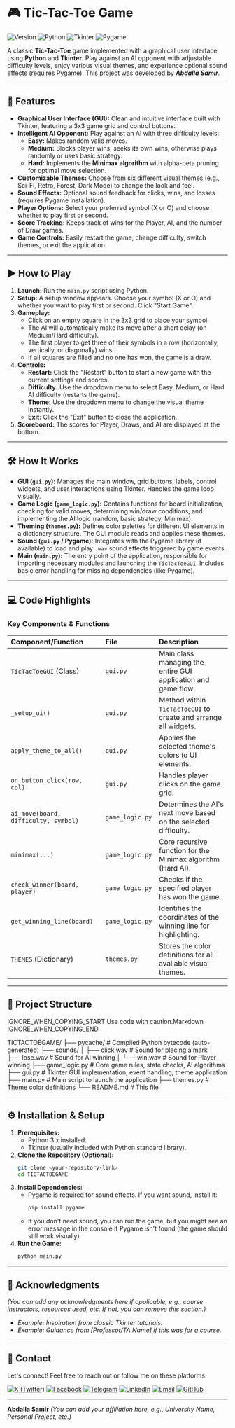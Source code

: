       
# 🎮 Tic-Tac-Toe Game

![Version](https://img.shields.io/badge/version-1.0.0-blue.svg)
![Python](https://img.shields.io/badge/Language-Python-yellow.svg)
![Tkinter](https://img.shields.io/badge/GUI-Tkinter-orange.svg)
![Pygame](https://img.shields.io/badge/Sound-Pygame-red.svg)

A classic **Tic-Tac-Toe** game implemented with a graphical user interface using **Python** and **Tkinter**.
Play against an AI opponent with adjustable difficulty levels, enjoy various visual themes, and experience optional sound effects (requires Pygame).
This project was developed by **_Abdalla Samir_**.

---

## 🚀 Features

*   **Graphical User Interface (GUI):** Clean and intuitive interface built with Tkinter, featuring a 3x3 game grid and control buttons.
*   **Intelligent AI Opponent:** Play against an AI with three difficulty levels:
    *   **Easy:** Makes random valid moves.
    *   **Medium:** Blocks player wins, seeks its own wins, otherwise plays randomly or uses basic strategy.
    *   **Hard:** Implements the **Minimax algorithm** with alpha-beta pruning for optimal move selection.
*   **Customizable Themes:** Choose from six different visual themes (e.g., Sci-Fi, Retro, Forest, Dark Mode) to change the look and feel.
*   **Sound Effects:** Optional sound feedback for clicks, wins, and losses (requires Pygame installation).
*   **Player Options:** Select your preferred symbol (X or O) and choose whether to play first or second.
*   **Score Tracking:** Keeps track of wins for the Player, AI, and the number of Draw games.
*   **Game Controls:** Easily restart the game, change difficulty, switch themes, or exit the application.

---

## ▶️ How to Play

1.  **Launch:** Run the `main.py` script using Python.
2.  **Setup:** A setup window appears. Choose your symbol (X or O) and whether you want to play first or second. Click "Start Game".
3.  **Gameplay:**
    *   Click on an empty square in the 3x3 grid to place your symbol.
    *   The AI will automatically make its move after a short delay (on Medium/Hard difficulty).
    *   The first player to get three of their symbols in a row (horizontally, vertically, or diagonally) wins.
    *   If all squares are filled and no one has won, the game is a draw.
4.  **Controls:**
    *   **Restart:** Click the "Restart" button to start a new game with the current settings and scores.
    *   **Difficulty:** Use the dropdown menu to select Easy, Medium, or Hard AI difficulty (restarts the game).
    *   **Theme:** Use the dropdown menu to change the visual theme instantly.
    *   **Exit:** Click the "Exit" button to close the application.
5.  **Scoreboard:** The scores for Player, Draws, and AI are displayed at the bottom.

---

## 🛠️ How It Works

*   **GUI (`gui.py`):** Manages the main window, grid buttons, labels, control widgets, and user interactions using Tkinter. Handles the game loop visually.
*   **Game Logic (`game_logic.py`):** Contains functions for board initialization, checking for valid moves, determining win/draw conditions, and implementing the AI logic (random, basic strategy, Minimax).
*   **Theming (`themes.py`):** Defines color palettes for different UI elements in a dictionary structure. The GUI module reads and applies these themes.
*   **Sound (`gui.py` / Pygame):** Integrates with the Pygame library (if available) to load and play `.wav` sound effects triggered by game events.
*   **Main (`main.py`):** The entry point of the application, responsible for importing necessary modules and launching the `TicTacToeGUI`. Includes basic error handling for missing dependencies (like Pygame).

---

## 💻 Code Highlights

### Key Components & Functions

| Component/Function                     | File              | Description                                                       |
| :------------------------------------- | :---------------- | :---------------------------------------------------------------- |
| `TicTacToeGUI` (Class)                 | `gui.py`          | Main class managing the entire GUI application and game flow.     |
| `_setup_ui()`                          | `gui.py`          | Method within `TicTacToeGUI` to create and arrange all widgets.   |
| `apply_theme_to_all()`                 | `gui.py`          | Applies the selected theme's colors to UI elements.             |
| `on_button_click(row, col)`            | `gui.py`          | Handles player clicks on the game grid.                           |
| `ai_move(board, difficulty, symbol)` | `game_logic.py`   | Determines the AI's next move based on the selected difficulty.   |
| `minimax(...)`                         | `game_logic.py`   | Core recursive function for the Minimax algorithm (Hard AI).    |
| `check_winner(board, player)`          | `game_logic.py`   | Checks if the specified player has won the game.                  |
| `get_winning_line(board)`              | `game_logic.py`   | Identifies the coordinates of the winning line for highlighting.  |
| `THEMES` (Dictionary)                  | `themes.py`       | Stores the color definitions for all available visual themes.     |

---

## 📂 Project Structure

    

IGNORE_WHEN_COPYING_START
Use code with caution.Markdown
IGNORE_WHEN_COPYING_END

TICTACTOEGAME/
├── pycache/ # Compiled Python bytecode (auto-generated)
├── sounds/
│ ├── click.wav # Sound for placing a mark
│ ├── lose.wav # Sound for AI winning
│ └── win.wav # Sound for Player winning
├── game_logic.py # Core game rules, state checks, AI algorithms
├── gui.py # Tkinter GUI implementation, event handling, theme application
├── main.py # Main script to launch the application
├── themes.py # Theme color definitions
└── README.md # This file

      
---

## ⚙️ Installation & Setup

1.  **Prerequisites:**
    *   Python 3.x installed.
    *   Tkinter (usually included with Python standard library).
2.  **Clone the Repository (Optional):**
    ```bash
    git clone <your-repository-link>
    cd TICTACTOEGAME
    ```
3.  **Install Dependencies:**
    *   Pygame is required for sound effects. If you want sound, install it:
        ```bash
        pip install pygame
        ```
    *   If you don't need sound, you can run the game, but you might see an error message in the console if Pygame isn't found (the game should still work visually).
4.  **Run the Game:**
    ```bash
    python main.py
    ```

---

## 🙏 Acknowledgments

*(You can add any acknowledgments here if applicable, e.g., course instructors, resources used, etc. If not, you can remove this section.)*

*   *Example: Inspiration from classic Tkinter tutorials.*
*   *Example: Guidance from [Professor/TA Name] if this was for a course.*

---

## 📧 Contact

Let's connect! Feel free to reach out or follow me on these platforms:

[![X (Twitter)](https://img.shields.io/badge/X-black.svg?style=for-the-badge&logo=X&logoColor=white)](https://x.com/abdallasamir04)
[![Facebook](https://img.shields.io/badge/Facebook-1877F2?style=for-the-badge&logo=facebook&logoColor=white)](https://www.facebook.com/abdallasamir04/)
[![Telegram](https://img.shields.io/badge/Telegram-2CA5E0?style=for-the-badge&logo=telegram&logoColor=white)](https://t.me/abdallasamir04)
[![LinkedIn](https://img.shields.io/badge/LinkedIn-0077B5?style=for-the-badge&logo=linkedin&logoColor=white)](https://www.linkedin.com/in/abdalla-mahmoud-9264242b6/)
[![Email](https://img.shields.io/badge/Email-D14836?style=for-the-badge&logo=gmail&logoColor=white)](mailto:samirovic707@gmail.com)
[![GitHub](https://img.shields.io/badge/GitHub-%23121011.svg?style=for-the-badge&logo=github&logoColor=white)](https://github.com/abdallasamir04)

---

**Abdalla Samir**
*(You can add your affiliation here, e.g., University Name, Personal Project, etc.)*

    
